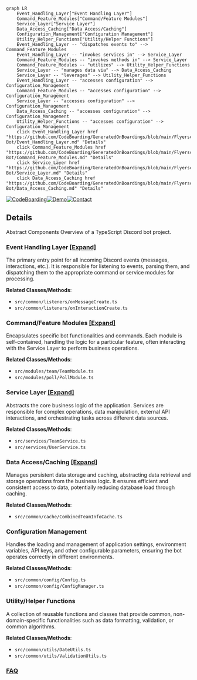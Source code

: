 ```mermaid
graph LR
    Event_Handling_Layer["Event Handling Layer"]
    Command_Feature_Modules["Command/Feature Modules"]
    Service_Layer["Service Layer"]
    Data_Access_Caching["Data Access/Caching"]
    Configuration_Management["Configuration Management"]
    Utility_Helper_Functions["Utility/Helper Functions"]
    Event_Handling_Layer -- "dispatches events to" --> Command_Feature_Modules
    Event_Handling_Layer -- "invokes services in" --> Service_Layer
    Command_Feature_Modules -- "invokes methods in" --> Service_Layer
    Command_Feature_Modules -- "utilizes" --> Utility_Helper_Functions
    Service_Layer -- "manages data via" --> Data_Access_Caching
    Service_Layer -- "leverages" --> Utility_Helper_Functions
    Event_Handling_Layer -- "accesses configuration" --> Configuration_Management
    Command_Feature_Modules -- "accesses configuration" --> Configuration_Management
    Service_Layer -- "accesses configuration" --> Configuration_Management
    Data_Access_Caching -- "accesses configuration" --> Configuration_Management
    Utility_Helper_Functions -- "accesses configuration" --> Configuration_Management
    click Event_Handling_Layer href "https://github.com/CodeBoarding/GeneratedOnBoardings/blob/main/Flyerscord-Bot/Event_Handling_Layer.md" "Details"
    click Command_Feature_Modules href "https://github.com/CodeBoarding/GeneratedOnBoardings/blob/main/Flyerscord-Bot/Command_Feature_Modules.md" "Details"
    click Service_Layer href "https://github.com/CodeBoarding/GeneratedOnBoardings/blob/main/Flyerscord-Bot/Service_Layer.md" "Details"
    click Data_Access_Caching href "https://github.com/CodeBoarding/GeneratedOnBoardings/blob/main/Flyerscord-Bot/Data_Access_Caching.md" "Details"
```

[![CodeBoarding](https://img.shields.io/badge/Generated%20by-CodeBoarding-9cf?style=flat-square)](https://github.com/CodeBoarding/GeneratedOnBoardings)[![Demo](https://img.shields.io/badge/Try%20our-Demo-blue?style=flat-square)](https://www.codeboarding.org/demo)[![Contact](https://img.shields.io/badge/Contact%20us%20-%20contact@codeboarding.org-lightgrey?style=flat-square)](mailto:contact@codeboarding.org)

## Details

Abstract Components Overview of a TypeScript Discord bot project.

### Event Handling Layer [[Expand]](./Event_Handling_Layer.md)
The primary entry point for all incoming Discord events (messages, interactions, etc.). It is responsible for listening to events, parsing them, and dispatching them to the appropriate command or service modules for processing.


**Related Classes/Methods**:

- `src/common/listeners/onMessageCreate.ts`
- `src/common/listeners/onInteractionCreate.ts`


### Command/Feature Modules [[Expand]](./Command_Feature_Modules.md)
Encapsulates specific bot functionalities and commands. Each module is self-contained, handling the logic for a particular feature, often interacting with the Service Layer to perform business operations.


**Related Classes/Methods**:

- `src/modules/team/TeamModule.ts`
- `src/modules/poll/PollModule.ts`


### Service Layer [[Expand]](./Service_Layer.md)
Abstracts the core business logic of the application. Services are responsible for complex operations, data manipulation, external API interactions, and orchestrating tasks across different data sources.


**Related Classes/Methods**:

- `src/services/TeamService.ts`
- `src/services/UserService.ts`


### Data Access/Caching [[Expand]](./Data_Access_Caching.md)
Manages persistent data storage and caching, abstracting data retrieval and storage operations from the business logic. It ensures efficient and consistent access to data, potentially reducing database load through caching.


**Related Classes/Methods**:

- `src/common/cache/CombinedTeamInfoCache.ts`


### Configuration Management
Handles the loading and management of application settings, environment variables, API keys, and other configurable parameters, ensuring the bot operates correctly in different environments.


**Related Classes/Methods**:

- `src/common/config/Config.ts`
- `src/common/config/ConfigManager.ts`


### Utility/Helper Functions
A collection of reusable functions and classes that provide common, non-domain-specific functionalities such as data formatting, validation, or common algorithms.


**Related Classes/Methods**:

- `src/common/utils/DateUtils.ts`
- `src/common/utils/ValidationUtils.ts`




### [FAQ](https://github.com/CodeBoarding/GeneratedOnBoardings/tree/main?tab=readme-ov-file#faq)